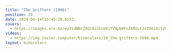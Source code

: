 ```yaml
---
title: "The Grifters (1990)"
position: 28
date: 2024-04-14T15:45:38.657Z
covers:
  - https://images.are.na/eyJidWNrZXQiOiJhcmVuYV9pbWFnZXMiLCJrZXkiOiIyNzU1MjQ2NS9vcmlnaW5hbF83YWYwMmY2OWY1Yjk5NDBiMjAyNDA0MTQtMi11bWVkOWYucG5nIiwiZWRpdHMiOnsicmVzaXplIjp7IndpZHRoIjoxODAwLCJoZWlnaHQiOjE4MDAsImZpdCI6Imluc2lkZSIsIndpdGhvdXRFbmxhcmdlbWVudCI6dHJ1ZX0sIndlYnAiOnsicXVhbGl0eSI6NjV9LCJqcGVnIjp7InF1YWxpdHkiOjY1fSwicm90YXRlIjpudWxsfX0=?bc=0
videos:
  - https://img.javier.computer/binoculars/28_the-grifters-1990.mp4
layout: binoculars
---
```

